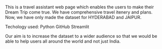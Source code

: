 This is a travel assistant web page which enables the users to make their Dream Trip come true. We have comprehensive travel itenery and plans. Now, we have only made the dataset for HYDERABAD and JAIPUR.

Techology used:
Python
GitHub
Streamlit

Our aim is to increase the dataset to a wider audience so that we would be able to help users all around the world and not just India.

